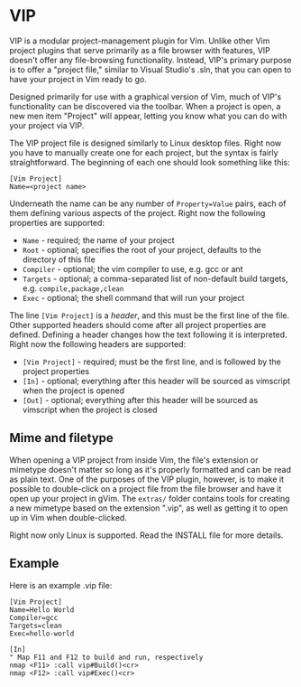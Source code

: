 VIP
===

VIP is a modular project-management plugin for Vim. Unlike other Vim project plugins that serve primarily as a file browser with features, VIP doesn't offer any file-browsing functionality. Instead, VIP's primary purpose is to offer a "project file," similar to Visual Studio's .sln, that you can open to have your project in Vim ready to go.

Designed primarily for use with a graphical version of Vim, much of VIP's functionality can be discovered via the toolbar. When a project is open, a new men item "Project" will appear, letting you know what you can do with your project via VIP.

The VIP project file is designed similarly to Linux desktop files. Right now you have to manually create one for each project, but the syntax is fairly straightforward. The beginning of each one should look something like this:

    [Vim Project]
    Name=<project name>

Underneath the name can be any number of `Property=Value` pairs, each of them defining various aspects of the project. Right now the following properties are supported:

* `Name` - required; the name of your project
* `Root` - optional; specifies the root of your project, defaults to the directory of this file
* `Compiler` - optional; the vim compiler to use, e.g. gcc or ant
* `Targets` - optional; a comma-separated list of non-default build targets, e.g. `compile,package,clean`
* `Exec` - optional; the shell command that will run your project

The line `[Vim Project]` is a *header*, and this must be the first line of the file. Other supported headers should come after all project properties are defined. Defining a header changes how the text following it is interpreted. Right now the following headers are supported:

* `[Vim Project]` - required; must be the first line, and is followed by the project properties
* `[In]` - optional; everything after this header will be sourced as vimscript when the project is opened
* `[Out]` - optional; everything after this header will be sourced as vimscript when the project is closed

Mime and filetype
-----------------

When opening a VIP project from inside Vim, the file's extension or mimetype doesn't matter so long as it's properly formatted and can be read as plain text. One of the purposes of the VIP plugin, however, is to make it possible to double-click on a project file from the file browser and have it open up your project in gVim. The `extras/` folder contains tools for creating a new mimetype based on the extension ".vip", as well as getting it to open up in Vim when double-clicked.

Right now only Linux is supported. Read the INSTALL file for more details.

Example
-------

Here is an example .vip file:

    [Vim Project]
    Name=Hello World
    Compiler=gcc
    Targets=clean
    Exec=hello-world
    
    [In]
    " Map F11 and F12 to build and run, respectively
    nmap <F11> :call vip#Build()<cr>
    nmap <F12> :call vip#Exec()<cr>
